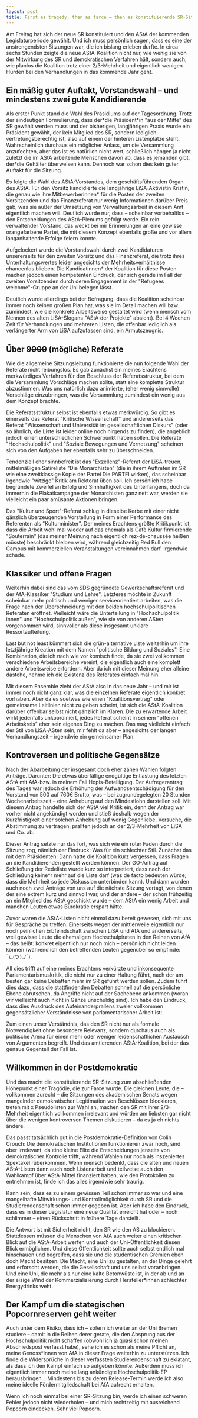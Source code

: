 ```yaml
---
layout: post
title: First as tragedy, then as farce – then as konstituierende SR-Sitzung vom 24.7.2015
---
```


Am Freitag hat sich der neue SR konstituiert und den AStA der kommenden Legislaturperiode gewählt. Und ich muss persönlich sagen, dass es eine der anstrengendsten Sitzungen war, die ich bislang erleben durfte. In circa sechs Stunden zeigte die neue AStA-Koalition nicht nur, wie wenig sie von der Mitwirkung des SR und demokratischen Verfahren hält, sondern auch, wie planlos die Koalition trotz einer 2/3-Mehrheit und eigentlich wenigen Hürden bei den Verhandlungen in das kommende Jahr geht.

## Ein mäßig guter Auftakt, Vorstandswahl  – und mindestens zwei gute Kandidierende

Als erster Punkt stand die Wahl des Präsidiums auf der Tagesordnung. Trotz der eindeutigen Formulierung, dass der\*die Präsident\*in "aus der Mitte" des SR gewählt werden muss und der bisherigen, langjährigen Praxis wurde ein Präsident gewählt, der kein Mitglied des SR, sondern lediglich vertretungsberechtig ist, also auf einem der hinteren Listenplätze steht. Wahrscheinlich durchaus ein möglicher Anlass, um die Versammlung anzufechten, aber das ist es natürlich nicht wert, schließlich hängen ja nicht zuletzt die im AStA arbeitende Menschen davon ab, dass es jemanden gibt, der\*die Gehälter überweisen kann. Dennoch war schon dies kein guter Auftakt für die Sitzung.

Es folgte die Wahl des AStA-Vorstandes, dem geschäftsführenden Organ des AStA. Für den Vorsitz kandidierte die langjährige LiSA-Aktivistin Kristin, die genau wie ihre Mitbewerberinnen\* für die Posten der zweiten Vorsitzenden und das Finanzreferat nur wenig Informationen darüber Preis gab, was sie außer der Umsetzung von Verwaltungsarbeit in diesem Amt eigentlich machen will. Deutlich wurde nur, dass – scheinbar vorbehaltlos – den Entscheidungen des AStA-Plenums gefolgt werde. Ein rein verwaltender Vorstand, das weckt bei mir Erinnerungen an eine gewisse orangefarbene Partei, die mit diesem Konzept ebenfalls große und vor allem langanhaltende Erfolge feiern konnte.

Aufgelockert wurde die Vorstandswahl durch zwei Kandidaturen unsererseits für den zweiten Vorsitz und das Finanzreferat, die trotz ihres Unterhaltungswertes leider angesichts der Mehrheitsverhältnisse chancenlos blieben. Die Kandidatinnen\* der Koalition für diese Posten machen jedoch einen kompetenten Eindruck, der sich gerade im Fall der zweiten Vorsitzenden durch deren Engagement in der "Refugees welcome"-Gruppe an der Uni belegen lässt.

Deutlich wurde allerdings bei der Befragung, dass die Koalition scheinbar immer noch keinen großen Plan hat, was sie im Detail machen will bzw. zumindest, wie die konkrete Arbeitsweise gestaltet wird (wenn mensch vom Nennen des alten LiSA-Slogans "AStA der Projekte" absieht). Bei 4 Wochen Zeit für Verhandlungen und mehreren Listen, die offenbar lediglich als verlängerter Arm von LiSA aufzufassen sind, ein Armutszeugnis.

## Über 9<del>000</del> (mögliche) Referate

Wie die allgemeine Sitzungsleitung funktionierte die nun folgende Wahl der Referate nicht reibungslos. Es gab zunächst ein meines Erachtens merkwürdiges Verfahren für den Beschluss der Referatsstruktur, bei dem die Versammlung Vorschläge machen sollte, statt eine komplette Struktur abzustimmen. Was uns natürlich dazu animierte, (eher wenig sinnvolle) Vorschläge einzubringen, was die Versammlung zumindest ein wenig aus dem Konzept brachte. 

Die Referatsstruktur selbst ist ebenfalls etwas merkwürdig. So gibt es einerseits das Referat "Kritische Wissenschaft" und andererseits das Referat "Wissenschaft und Universität im gesellschaftlichen Diskurs" (oder so ähnlich, die Liste ist leider online noch nirgends zu finden), die angeblich jedoch einen unterschiedlichen Schwerpunkt haben sollen. Die Referate "Hochschulpolitik" und "Soziale Bewegungen und Vernetzung" scheinen sich von den Aufgaben her ebenfalls sehr zu überschneiden. 

Tendenziell eher sinnbefreit ist das "Exzellenz"-Referat der LiSA-treuen, mittelmäßigen Satireliste "Die Monarchisten" (die in ihrem Auftreten im SR wie eine zweitklassige Kopie der Partei Die PARTEI wirken), das scheinbar irgendwie "witzige" Kritik am Rektorat üben soll. Ich persönlich habe begründete Zweifel an Erfolg und Sinnhaftigkeit des Unterfangens, doch da immerhin die Plakatkampagne der Monarchisten ganz nett war, werden sie vielleicht ein paar amüsante Aktionen bringen.

Das "Kultur und Sport"-Referat schlug in dieselbe Kerbe mit einer nicht gänzlich überzeugenden Vorstellung in Form einer Performance des Referenten als "Kulturminister". Der meines Erachtens größte Kritikpunkt ist, dass die Arbeit wohl mal wieder auf das ehemals als Cafè Kultur firmierende "Souterrain" (das meiner Meinung nach eigentlich rez-de-chaussée heißen müsste) beschränkt bleiben wird, während gleichzeitig Red Bull den Campus mit kommerziellen Veranstaltungen vereinnahmen darf. Irgendwie schade.

## Klassiker und offene Fragen

Weiterhin dabei sind das vom SDS gegründete Gewerkschaftsreferat und der AfA-Klassiker "Studium und Lehre". Letzteres möchte in Zukunft scheinbar mehr politisch und weniger serviceorientiert arbeiten, was die Frage nach der Überschneidung mit den beiden hochschulpolitischen Referaten eröffnet. Vielleicht wäre die Unterteilung in "Hochschulpolitik innen" und "Hochschulpolitik außen", wie sie von anderen ASten vorgenommen wird, sinnvoller als diese insgesamt unklare Ressortaufteilung.

Last but not least kümmert sich die grün-alternative Liste weiterhin um ihre letztjährige Kreation mit dem Namen "politische Bildung und Soziales". Eine Kombination, die ich nach wie vor komisch finde, da sie zwei vollkommen verschiedene Arbeitsbereiche vereint, die eigentlich auch eine komplett andere Arbeitsweise erfordern. Aber da ich mit dieser Meinung eher alleine dastehe, nehme ich die Existenz des Referates einfach mal hin.

Mit diesem Ensemble zieht der AStA also in das neue Jahr – und mir ist immer noch nicht ganz klar, was die einzelnen Referate eigentlich konkret vorhaben. Aber da es soetwas wie einen "Koalitionsvertrag" oder gemeinsame Leitlinien nicht zu geben scheint, ist sich die AStA-Koalition darüber offenbar selbst nicht gänzlich im Klaren. Die zu erwartende Arbeit wirkt jedenfalls unkoordiniert, jedes Referat scheint in seinem "offenen Arbeitskreis" eher sein eigenes Ding zu machen. Das mag vielleicht einfach der Stil von LiSA-ASten sein, mir fehlt da aber – angesichts der langen Verhandlungszeit – irgendwie ein gemeinsamer Plan.

## Kontroversen und politische Gegensätze

Nach der Abarbeitung der insgesamt doch eher zähen Wahlen folgten Anträge. Darunter: Die etwas überfällige endgültige Entlastung des letzten AStA mit AfA-bzw. in meinem Fall Hopis-Beteiligung. Der Aufregerantrag des Tages war jedoch die Erhöhung der Aufwandsentschädigung für den Vorstand von 500 auf 760€ Brutto, was – bei zugrundegelegten 20 Stunden Wochenarbeitszeit – eine Anhebung auf den Mindestlohn darstellen soll. Mit diesem Antrag handelte sich der AStA viel Kritik ein, denn der Antrag war vorher nicht angekündigt worden und stieß deshalb wegen der Kurzfristigkeit einer solchen Anhebung auf wenig Gegenliebe. Versuche, die Abstimmung zu vertragen, prallten jedoch an der 2/3-Mehrheit von LiSA und Co. ab. 

Dieser Antrag setzte nur das fort, was sich wie ein roter Faden durch die Sitzung zog, nämlich der Eindruck: Was für ein schlechter Stil. Zunächst das mit dem Präsidenten. Dann hatte die Koalition kurz vergessen, dass Fragen an die Kandidierenden gestellt werden können. Der GO-Antrag auf Schließung der Redeliste wurde kurz so interpretiert, dass nach der Schließung keine\*r mehr auf die Liste darf (was de facto bedeuten würde, dass die Mehrheit so jede Diskussion unterbinden kann). Und dann wurden auch noch zwei Anträge von uns auf die nächste Sitzung vertagt, von denen der eine extrem kurz und sinnvoll war, und der andere – der schon frühzeitig an ein Mitglied des AStA geschickt wurde – dem AStA ein wenig Arbeit und manchen Leuten etwas Bürokratie erspart hätte. 

Zuvor waren die AStA-Listen nicht einmal dazu bereit gewesen, sich mit uns für Gespräche zu treffen. Einerseits wegen der mittlerweile eigentlich nur noch peinlichen Erbfeindschaft zwischen LiSA und AfA und andererseits, weil gewisse Leute die ehemaligen Hochschulpiraten in den Reihen von AfA – das heißt: konkret eigentlich nur noch mich – persönlich nicht leiden können (während ich den betreffenden Leuten gegenüber so empfinde: ¯\\\_(ツ)\_/¯). 

All dies trifft auf eine meines Erachtens verkürzte und inkonsequente Parlamentarismuskritik, die nicht nur zu einer Haltung führt, nach der am besten gar keine Debatten mehr im SR geführt werden sollen. Zudem führt dies dazu, dass die stattfindenden Debatten schnell auf die persönliche Ebene abrutschen, da Angriffe nicht auf der Sachebene ankommen (woran wir vielleicht auch nicht in Gänze unschuldig sind). Ich habe den Eindruck, dass dies Ausdruck des Aufeinanderprallens zweier vollkommen gegensätzlicher Verständnisse von parlamentarischer Arbeit ist: 

Zum einen unser Verständnis, das den SR nicht nur als formale Notwendigkeit ohne besondere Relevanz, sondern durchaus auch als politische Arena für einen mehr oder weniger leidenschaftlichen Austausch von Argumenten begreift. Und das amtierenden AStA-Koalition, bei der das genaue Gegenteil der Fall ist.

## Willkommen in der Postdemokratie

Und das macht die konstituierende SR-Sitzung zum abschließenden Höhepunkt einer Tragödie, die zur Farce wurde. Die gleichen Leute, die – vollkommen zurecht – die Sitzungen des akademischen Senats wegen mangelnder demokratischer Legitimation von Beschlüssen blockieren, treten mit x Pseudolisten zur Wahl an, machen den SR mit ihrer 2/3-Mehrheit eigentlich vollkommen irrelevant und würden am liebsten gar nicht über die wenigen kontroversen Themen diskutieren – da es ja eh nichts ändere. 

Das passt tatsächlich gut in die Postdemokratie-Definition von Colin Crouch: Die demokratischen Institutionen funktionieren zwar noch, sind aber irrelevant, da eine kleine Elite die Entscheidungen jenseits von demokratischer Kontrolle trifft, während Wahlen nur noch als inszeniertes Spektakel rüberkommen. Wenn mensch bedenkt, dass die alten und neuen AStA-Listen dann auch noch Listenarbeit und teilweise auch den Wahlkampf über AStA-Mittel finanziert haben, wie den Protokollen zu entnehmen ist, finde ich das alles irgendwie sehr traurig.

Kann sein, dass es zu einem gewissen Teil schon immer so war und eine mangelhafte Mitwirkungs- und Kontrollmöglichkeit durch SR und die Studierendenschaft schon immer gegeben ist. Aber ich habe den Eindruck, dass es in dieser Legislatur eine neue Qualität erreicht hat oder – noch schlimmer – einen Rückschritt in frühere Tage darstellt. 

Die Antwort ist mit Sicherheit nicht, den SR wie den AS zu blockieren. Stattdessen müssen die Menschen von AfA auch weiter einen kritischen Blick auf die AStA-Arbeit werfen und auch der Uni-Öffentlichkeit diesen Blick ermöglichen. Und diese Öffentlichkeit sollte auch selbst endlich mal hinschauen und begreifen, dass sie und die studentischen Gremien eben doch Macht besitzen. Die Macht, eine Uni zu gestalten, an der Dinge gelehrt und erforscht werden, die die Gesellschaft und uns selbst voranbringen. Und eine Uni, die mehr als nur eine kalte Betonwüste ist, in der ab und an der eisige Wind der Kommerzialisierung durch Hersteller\*innen schlechter Energydrinks weht.

## Der Kampf um die stategischen Popcornreserven geht weiter

Auch unter dem Risiko, dass ich – sofern ich weiter an der Uni Bremen studiere – damit in die Reihen derer gerate, die den Absprung aus der Hochschulpolitik nicht schaffen (obwohl ich ja quasi schon meinen Abschiedspost verfasst habe), sehe ich es schon als meine Pflicht an, meine Genoss\*innen von AfA in dieser Frage weiterhin zu unterstützen. Ich finde die Widersprüche in dieser verfassten Studierendenschaft zu eklatant, als dass ich den Kampf einfach so aufgeben könnte. Außerdem muss ich eigentlich immer noch meine lang ankündigte Hochschulpolitik-EP herausbringen... Mindestens bis zu deren Release-Termin werde ich also meine ideelle Fördermitgliedschaft bei AfA aufrecht erhalten.

Wenn ich noch einmal bei einer SR-Sitzung bin, werde ich einen schweren Fehler jedoch nicht wiederholen – und mich rechtzeitig mit ausreichend Popcorn eindecken. Sehr viel Popcorn.
